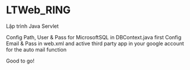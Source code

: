 # LTWeb_RING
Lập trình Java Servlet

Config Path, User & Pass for MicrosoftSQL in DBContext.java first
Config Email & Pass in web.xml and active third party app in your google account for the auto mail function

Good to go!
